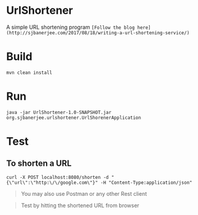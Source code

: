 # UrlShortener
A simple URL shortening program
```[Follow the blog here](http://sjbanerjee.com/2017/08/18/writing-a-url-shortening-service/)```

# Build
```mvn clean install```

# Run
```java -jar UrlShortener-1.0-SNAPSHOT.jar org.sjbanerjee.urlshortener.UrlShorenerApplication```

# Test
## To shorten a URL
```curl -X POST localhost:8080/shorten -d "{\"url\":\"http:\/\/google.com\"}" -H "Content-Type:application/json"```
>You may also use Postman or any other Rest client

>Test by hitting the shortened URL from browser
